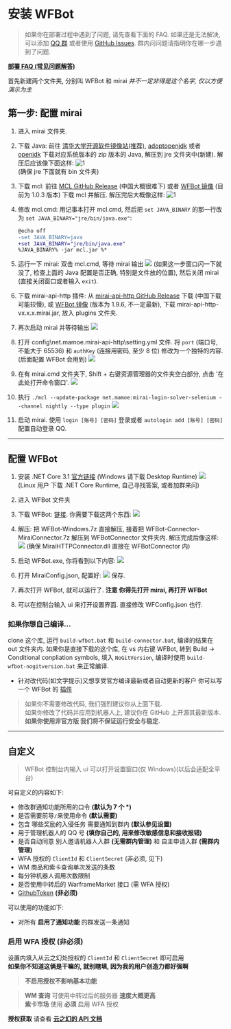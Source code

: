 # 安装 WFBot

> 如果你在部署过程中遇到了问题, 请先查看下面的 FAQ. 如果还是无法解决, 可以添加 [QQ 群](http://shang.qq.com/wpa/qunwpa?idkey=1a6da96f714791f3289ee2cafb98847efefd5c5d28e913b6bdf71b8d07e35c53) 或者使用 [GitHub Issues](https://github.com/TRKS-Team/WFBot/issues). 群内问问题请指明你在哪一步遇到了问题.

[**部署 FAQ (常见问题解答)**](faq.md)

首先新建两个文件夹, 分别叫 WFBot 和 mirai _并不一定非得是这个名字, 仅以方便演示为主_

## 第一步: 配置 mirai

1. 进入 mirai 文件夹.
2. 下载 Java: 前往 [清华大学开源软件镜像站(推荐)](https://mirrors.tuna.tsinghua.edu.cn/AdoptOpenJDK/15/jre/x64/), [adoptopenjdk](https://adoptopenjdk.net/releases.html?variant=openjdk15&jvmVariant=hotspot) 或者 [openjdk](https://openjdk.java.net/projects/jdk/15/) 下载对应系统版本的 zip 版本的 Java, 解压到 jre 文件夹中(新建). 解压后应该像下面这样:
   ![1](images/2021-01-20-22-31-26.png)  
   (确保 jre 下面就有 bin 文件夹)

3. 下载 mcl: 前往 [MCL GitHub Release](https://github.com/iTXTech/mirai-console-loader/releases/latest) (中国大概很难下) 或者 [WFBot 镜像](https://orange-hill-1312.therealkamisama.workers.dev/https://github.com/iTXTech/mirai-console-loader/releases/download/v1.0.3/mcl-1.0.3.zip) (目前为 1.0.3 版本) 下载 mcl 并解压. 解压完后大概像这样:
   ![1](images/2021-01-20-22-36-23.png)

4. 修改 mcl.cmd: 用记事本打开 mcl.cmd, 然后把 `set JAVA_BINARY` 的那一行改为 `set JAVA_BINARY="jre/bin/java.exe"`:

   ```diff
   @echo off
   -set JAVA_BINARY=java
   +set JAVA_BINARY="jre/bin/java.exe"
   %JAVA_BINARY% -jar mcl.jar %*
   ```

5. 运行一下 mirai: 双击 mcl.cmd, 等待 mirai 输出
   ![](images/2021-01-20-22-41-51.png) (如果这一步窗口闪一下就没了, 检查上面的 Java 配置是否正确, 特别是文件放的位置), 然后关闭 mirai (直接关闭窗口或者输入 `exit`).

6. 下载 mirai-api-http 插件: 从 [mirai-api-http GitHub Release](https://github.com/project-mirai/mirai-api-http/releases/latest) 下载 (中国下载可能较慢), 或 [WFBot 镜像](https://orange-hill-1312.therealkamisama.workers.dev/https://github.com/project-mirai/mirai-api-http/releases/download/v1.9.6/mirai-api-http-v1.9.6.mirai.jar) (版本为 1.9.6, 不一定最新), 下载 mirai-api-http-vx.x.x.mirai.jar, 放入 plugins 文件夹.

7. 再次启动 mirai 并等待输出
   ![](images/2021-01-20-22-41-51.png)

8. 打开 config\net.mamoe.mirai-api-http\setting.yml 文件. 将 `port` (端口号, 不能大于 65536) 和 `authKey` (连接用密码, 至少 8 位) 修改为一个独特的内容. (后面配置 WFBot 会用到)
   ![](images/2021-01-20-22-47-24.png)

9. 在有 mirai.cmd 文件夹下, Shift + 右键资源管理器的文件夹空白部分, 点击 '在此处打开命令窗口'.
   ![](images/2021-01-20-22-53-07.png)

10. 执行 `./mcl --update-package net.mamoe:mirai-login-solver-selenium --channel nightly --type plugin`
    ![](images/2021-01-20-22-56-39.png)

11. 启动 mirai. 使用 `login [账号] [密码]` 登录或者 `autologin add [账号] [密码]` 配置自动登录 QQ.

---

## 配置 WFBot

1. 安装 .NET Core 3.1 [官方链接](https://dotnet.microsoft.com/download/dotnet-core/3.1) (Windows 请下载 Desktop Runtime)
   ![](images/2021-01-20-23-07-05.png)
   (Linux 用户 下载 .NET Core Runtime, 自己寻找答案, 或者加群来问)

2. 进入 WFBot 文件夹

3. 下载 WFBot: [链接](https://github.com/TRKS-Team/WFBot/releases/latest). 你需要下载这两个东西:
   ![](images/2021-01-20-23-11-14.png)

4. 解压: 把 WFBot-Windows.7z 直接解压, 接着把 WFBot-Connector-MiraiConnector.7z 解压到 WFBotConnector 文件夹内. 解压完成后像这样:
   ![](images/2021-01-20-23-14-53.png)
   (确保 MiraiHTTPConnector.dll 直接在 WFBotConnector 内)

5. 启动 WFBot.exe, 你将看到以下内容:
   ![](images/2021-01-20-23-16-41.png)

6. 打开 MiraiConfig.json, 配置好:
   ![](images/2021-01-20-23-20-21.png)
   保存.

7. 再次打开 WFBot, 就可以运行了.
   **注意 你得先打开 mirai, 再打开 WFBot**

8. 可以在控制台输入 ui 来打开设置界面. 直接修改 WFConfig.json 也行.

### 如果你想自己编译...

clone 这个库, 运行 `build-wfbot.bat` 和 `build-connector.bat`, 编译的结果在 out 文件夹内.
如果你是直接下载的这个库, 在 vs 内右键 WFBot, 转到 Build -> Conditional conpliation symbols, 填入 `NoGitVersion`, 编译时使用 `build-wfbot-nogitversion.bat` 来正常编译.

- 针对改代码(如文字提示)又想享受官方编译最新或者自动更新的客户 你可以写一个 WFBot 的 [插件](plugin.md)

> 如果你不需要修改代码, 我们强烈建议你从上面下载.  
> 如果你修改了代码并应用到机器人上, 建议你在 GitHub 上开源其最新版本.  
> **如果你使用非官方版 我们将不保证运行安全与稳定.**

---

## 自定义

> WFBot 控制台内输入 ui 可以打开设置窗口(仅 Windows)(以后会适配全平台)

可自定义的内容如下:

- 修改群通知功能所用的口令 **(默认为 7 个 \*)**
- 是否需要前导`/`来使用命令 **(默认需要)**
- 包含 哪些奖励的入侵任务 需要通知到群内 **(默认参见设置)**
- 用于管理机器人的 QQ 号 **(填你自己的, 用来修改敏感信息和接收报错)**
- 是否自动同意 别人邀请机器人入群 **(无需群内管理)** 和 自主申请入群 **(需群内管理)**
- WFA 授权的 `ClientId` 和 `ClientSecret` (非必须, 见下)
- WM 商品和紫卡查询单次发送的条数
- 每分钟机器人调用次数限制
- 是否使用中转后的 WarframeMarket 接口 (需 WFA 授权)
- [GithubToken](token.md) **(非必须)**

可以使用的功能如下:

- 对所有 **启用了通知功能** 的群发送一条通知

### 启用 WFA 授权 **(非必须)**

设置内填入从云之幻处授权的 `ClientId` 和 `ClientSecret` 即可启用  
**如果你不知道这俩是干嘛的, 就别瞎填, 因为我的用户创造力都好强啊**

> **不启用授权不影响基本功能**

> **WM 查询** 可使用中转过后的服务器 **速度大概更高**  
> **紫卡市场** 使用 **必须** 启用 WFA 授权

**授权获取** 请查看 **[云之幻的 API 文档](https://blog.richasy.cn/document/wfa/api/)**
